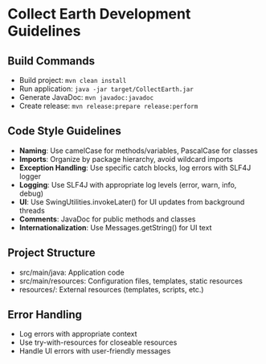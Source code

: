 # Collect Earth Development Guidelines

## Build Commands
- Build project: `mvn clean install`
- Run application: `java -jar target/CollectEarth.jar`
- Generate JavaDoc: `mvn javadoc:javadoc`
- Create release: `mvn release:prepare release:perform`

## Code Style Guidelines
- **Naming**: Use camelCase for methods/variables, PascalCase for classes
- **Imports**: Organize by package hierarchy, avoid wildcard imports
- **Exception Handling**: Use specific catch blocks, log errors with SLF4J logger
- **Logging**: Use SLF4J with appropriate log levels (error, warn, info, debug)
- **UI**: Use SwingUtilities.invokeLater() for UI updates from background threads
- **Comments**: JavaDoc for public methods and classes
- **Internationalization**: Use Messages.getString() for UI text

## Project Structure
- src/main/java: Application code
- src/main/resources: Configuration files, templates, static resources
- resources/: External resources (templates, scripts, etc.)

## Error Handling
- Log errors with appropriate context
- Use try-with-resources for closeable resources
- Handle UI errors with user-friendly messages